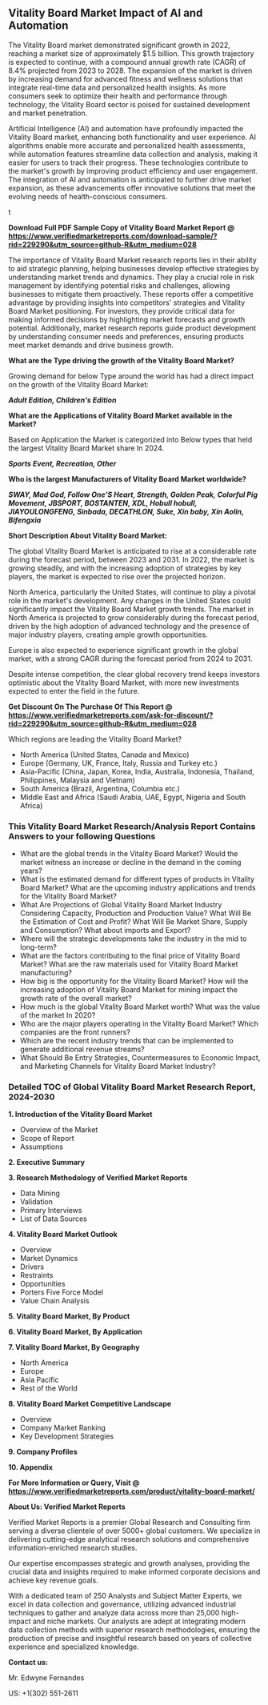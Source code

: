 <h2>Vitality Board Market Impact of AI and Automation</h2><p>The Vitality Board market demonstrated significant growth in 2022, reaching a market size of approximately $1.5 billion. This growth trajectory is expected to continue, with a compound annual growth rate (CAGR) of 8.4% projected from 2023 to 2028. The expansion of the market is driven by increasing demand for advanced fitness and wellness solutions that integrate real-time data and personalized health insights. As more consumers seek to optimize their health and performance through technology, the Vitality Board sector is poised for sustained development and market penetration.</p><p>Artificial Intelligence (AI) and automation have profoundly impacted the Vitality Board market, enhancing both functionality and user experience. AI algorithms enable more accurate and personalized health assessments, while automation features streamline data collection and analysis, making it easier for users to track their progress. These technologies contribute to the market's growth by improving product efficiency and user engagement. The integration of AI and automation is anticipated to further drive market expansion, as these advancements offer innovative solutions that meet the evolving needs of health-conscious consumers.</p>t</p><p id="" class=""><strong>Download Full PDF Sample Copy of Vitality Board Market Report @ <a href="https://www.verifiedmarketreports.com/download-sample/?rid=229290&utm_source=github-R&utm_medium=028" target="_blank">https://www.verifiedmarketreports.com/download-sample/?rid=229290&utm_source=github-R&utm_medium=028</a></strong></p><p>The importance of&nbsp;Vitality Board Market research reports lies in their ability to aid strategic planning, helping businesses develop effective strategies by understanding market trends and dynamics. They play a crucial role in risk management by identifying potential risks and challenges, allowing businesses to mitigate them proactively. These reports offer a competitive advantage by providing insights into competitors' strategies and Vitality Board Market positioning. For investors, they provide critical data for making informed decisions by highlighting market forecasts and growth potential. Additionally, market research reports guide product development by understanding consumer needs and preferences, ensuring products meet market demands and drive business growth.</p><p><strong>What are the&nbsp;Type driving the growth of the Vitality Board Market?</strong></p><p id="" class="">Growing demand for below Type around the world has had a direct impact on the growth of the Vitality Board Market:</p><em><strong>Adult Edition, Children's Edition</strong></em></p><strong>What are the&nbsp;Applications&nbsp;of Vitality Board Market available in the Market?</strong></p><p id="" class="">Based on Application the Market is categorized into Below types that held the largest Vitality Board Market share In 2024.</p><em><strong>Sports Event, Recreation, Other</strong></em></p><strong>Who is the largest Manufacturers of Vitality Board Market worldwide?</strong></p><p><em><strong>SWAY, Mad God, Follow One'S Heart, Strength, Golden Peak, Colorful Pig Movement, JBSPORT, BOSTANTEN, XDL, Hobull hobull, JIAYOULONGFENG, Sinbada, DECATHLON, Suke, Xin baby, Xin Aolin, Bifengxia</strong></em></p><p id="" class=""><strong>Short Description About Vitality Board Market:</strong></p><p>The global Vitality Board Market is anticipated to rise at a considerable rate during the forecast period, between 2023 and 2031. In 2022, the market is growing steadily, and with the increasing adoption of strategies by key players, the market is expected to rise over the projected horizon.</p><p>North America, particularly the United States, will continue to play a pivotal role in the market's development. Any changes in the United States could significantly impact the Vitality Board Market growth trends. The market in North America is projected to grow considerably during the forecast period, driven by the high adoption of advanced technology and the presence of major industry players, creating ample growth opportunities.</p><p>Europe is also expected to experience significant growth in the global market, with a strong CAGR during the forecast period from 2024 to 2031.</p><p>Despite intense competition, the clear global recovery trend keeps investors optimistic about the Vitality Board Market, with more new investments expected to enter the field in the future.</p><p id="" class=""><strong>Get Discount On The Purchase Of This Report @ <a href="https://www.verifiedmarketreports.com/ask-for-discount/?rid=229290&utm_source=github-R&utm_medium=028" target="_blank">https://www.verifiedmarketreports.com/ask-for-discount/?rid=229290&utm_source=github-R&utm_medium=028</a></strong></p>Which regions are leading the Vitality Board Market?</p><ul><li>North America (United States, Canada and Mexico)</li><li>Europe (Germany, UK, France, Italy, Russia and Turkey etc.)</li><li>Asia-Pacific (China, Japan, Korea, India, Australia, Indonesia, Thailand, Philippines, Malaysia and Vietnam)</li><li>South America (Brazil, Argentina, Columbia etc.)</li><li>Middle East and Africa (Saudi Arabia, UAE, Egypt, Nigeria and South Africa)</li></ul><h3 id="" class="">This Vitality Board Market Research/Analysis Report Contains Answers to your following Questions</h3><ul><li>What are the global trends in the Vitality Board Market? Would the market witness an increase or decline in the demand in the coming years?</li><li>What is the estimated demand for different types of products in Vitality Board Market? What are the upcoming industry applications and trends for the Vitality Board Market?</li><li>What Are Projections of Global Vitality Board Market Industry Considering Capacity, Production and Production Value? What Will Be the Estimation of Cost and Profit? What Will Be Market Share, Supply and Consumption? What about imports and Export?</li><li>Where will the strategic developments take the industry in the mid to long-term?</li><li>What are the factors contributing to the final price of Vitality Board Market? What are the raw materials used for Vitality Board Market manufacturing?</li><li>How big is the opportunity for the Vitality Board Market? How will the increasing adoption of Vitality Board Market for mining impact the growth rate of the overall market?</li><li>How much is the global Vitality Board Market worth? What was the value of the market In 2020?</li><li>Who are the major players operating in the Vitality Board Market? Which companies are the front runners?</li><li>Which are the recent industry trends that can be implemented to generate additional revenue streams?</li><li>What Should Be Entry Strategies, Countermeasures to Economic Impact, and Marketing Channels for Vitality Board Market Industry?</li></ul><h3 id="" class="">Detailed TOC of Global Vitality Board Market Research Report, 2024-2030</h3><p id="" class=""><strong>1. Introduction of the Vitality Board Market</strong></p><ul><li>Overview of the Market</li><li>Scope of Report</li><li>Assumptions</li></ul><p id="" class=""><strong>2. Executive Summary</strong></p><p id="" class=""><strong>3. Research Methodology of Verified Market Reports</strong></p><ul><li>Data Mining</li><li>Validation</li><li>Primary Interviews</li><li>List of Data Sources</li></ul><p id="" class=""><strong>4. Vitality Board Market Outlook</strong></p><ul><li>Overview</li><li>Market Dynamics</li><li>Drivers</li><li>Restraints</li><li>Opportunities</li><li>Porters Five Force Model</li><li>Value Chain Analysis</li></ul><p id="" class=""><strong>5. Vitality Board Market, By Product</strong></p><p id="" class=""><strong>6. Vitality Board Market, By Application</strong></p><p id="" class=""><strong>7. Vitality Board Market, By Geography</strong></p><ul><li>North America</li><li>Europe</li><li>Asia Pacific</li><li>Rest of the World</li></ul><p id="" class=""><strong>8. Vitality Board Market Competitive Landscape</strong></p><ul><li>Overview</li><li>Company Market Ranking</li><li>Key Development Strategies</li></ul><p id="" class=""><strong>9. Company Profiles</strong></p><p id="" class=""><strong>10. Appendix</strong></p><p id="" class=""><strong>For More Information or Query, Visit @ <a href="https://www.verifiedmarketreports.com/product/vitality-board-market/" target="_blank">https://www.verifiedmarketreports.com/product/vitality-board-market/</a></strong></p><p id="" class=""><strong>About Us: Verified Market Reports</strong></p><p id="" class="">Verified Market Reports is a premier Global Research and Consulting firm serving a diverse clientele of over 5000+ global customers. We specialize in delivering cutting-edge analytical research solutions and comprehensive information-enriched research studies.</p><p id="" class="">Our expertise encompasses strategic and growth analyses, providing the crucial data and insights required to make informed corporate decisions and achieve key revenue goals.</p><p id="" class="">With a dedicated team of 250 Analysts and Subject Matter Experts, we excel in data collection and governance, utilizing advanced industrial techniques to gather and analyze data across more than 25,000 high-impact and niche markets. Our analysts are adept at integrating modern data collection methods with superior research methodologies, ensuring the production of precise and insightful research based on years of collective experience and specialized knowledge.</p><p id="" class=""><strong>Contact us:</strong></p><p id="" class="">Mr. Edwyne Fernandes</p><p id="" class="">US: +1(302) 551-2611</p>